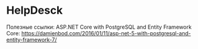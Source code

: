 # HelpDesck
Полезные ссылки:
ASP.NET Core with PostgreSQL and Entity Framework Core: https://damienbod.com/2016/01/11/asp-net-5-with-postgresql-and-entity-framework-7/
